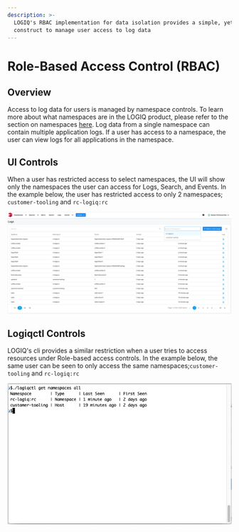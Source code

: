 ```yaml
---
description: >-
  LOGIQ's RBAC implementation for data isolation provides a simple, yet powerful
  construct to manage user access to log data
---
```


# Role-Based Access Control (RBAC)

## Overview

Access to log data for users is managed by namespace controls. To learn more about what namespaces are in the LOGIQ product, please refer to the section on namespaces [here](logs-terminology.md#namespace). Log data from a single namespace can contain multiple application logs. If a user has access to a namespace, the user can view logs for all applications in the namespace.

## UI Controls

When a user has restricted access to select namespaces, the UI will show only the namespaces the user can access for Logs, Search, and Events. In the example below, the user has restricted access to only 2 namespaces; `customer-tooling` and `rc-logiq:rc`

![](<../.gitbook/assets/Screen Shot 2020-08-11 at 8.54.05 AM.png>)

## Logiqctl Controls

LOGIQ's cli provides a similar restriction when a user tries to access resources under Role-based access controls. In the example below, the same user can be seen to only access the same namespaces;`customer-tooling` and `rc-logiq:rc`

![](<../.gitbook/assets/Screen Shot 2020-08-11 at 9.09.19 AM.png>)

 
